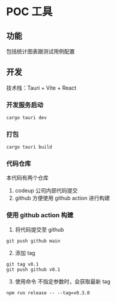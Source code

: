# POC 工具

## 功能

包括统计图表跟测试用例配置

## 开发

技术栈：Tauri + Vite + React

### 开发服务启动

```bash
cargo tauri dev
```

### 打包

```bash
cargo tauri build
```

### 代码仓库

本代码有两个仓库

1. codeup 公司内部代码提交
2. github 方便使用 github action 进行构建

### 使用 github action 构建

1. 将代码提交至 github

```
git push github main
```

2. 添加 tag

```
git tag v0.1
git push github v0.1
```

3. 使用命令
   不指定参数时，会获取最新 tag

```
npm run release -- --tag=v0.3.0
```
